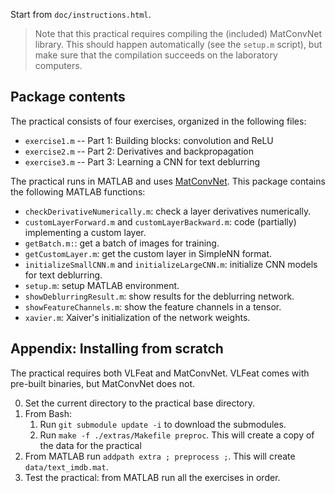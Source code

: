 
Start from `doc/instructions.html`.

> Note that this practical requires compiling the (included)
> MatConvNet library. This should happen automatically (see the
> `setup.m` script), but make sure that the compilation succeeds on
> the laboratory computers.

Package contents
----------------

The practical consists of four exercises, organized in the following
files:

* `exercise1.m` -- Part 1: Building blocks: convolution and ReLU
* `exercise2.m` -- Part 2: Derivatives and backpropagation
* `exercise3.m` -- Part 3: Learning a CNN for text deblurring

The practical runs in MATLAB and uses
[MatConvNet](http://www.vlfeat.org/matconvnet). This package contains
the following MATLAB functions:

* `checkDerivativeNumerically.m`: check a layer derivatives numerically.
* `customLayerForward.m` and `customLayerBackward.m`: code (partially) implementing a custom layer.
* `getBatch.m:`: get a batch of images for training.
* `getCustomLayer.m`: get the custom layer in SimpleNN format.
* `initializeSmallCNN.m` and `initializeLargeCNN.m`: initialize CNN models for text deblurring.
* `setup.m`: setup MATLAB environment.
* `showDeblurringResult.m`: show results for the deblurring network.
* `showFeatureChannels.m`: show the feature channels in a tensor.
* `xavier.m`: Xaiver's initialization of the network weights.

Appendix: Installing from scratch
---------------------------------

The practical requires both VLFeat and MatConvNet. VLFeat comes with
pre-built binaries, but MatConvNet does not.

0. Set the current directory to the practical base directory.
1. From Bash:
   1. Run `git submodule update -i` to download the submodules.
   2. Run `make -f ./extras/Makefile preproc`. This will create a copy
      of the data for the practical
2. From MATLAB run `addpath extra ; preprocess ;`. This will create
   `data/text_imdb.mat`.
3. Test the practical: from MATLAB run all the exercises in order.

